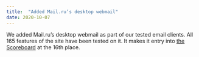 ```yaml
---
title:  "Added Mail.ru’s desktop webmail"
date: 2020-10-07
---
```


We added Mail.ru’s desktop webmail as part of our tested email clients. All 165 features of the site have been tested on it. It makes it entry into [the Scoreboard](/scoreboard/) at the 16th place.